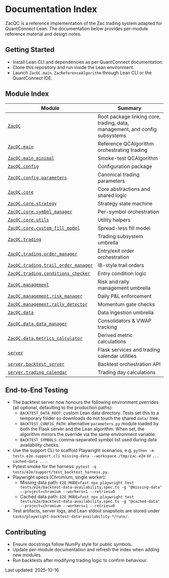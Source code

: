 # Documentation Index

ZacQC is a reference implementation of the Zac trading system adapted for QuantConnect Lean. The documentation below provides per-module reference material and design notes.

## Getting Started
- Install Lean CLI and dependencies as per QuantConnect documentation.
- Clone this repository and run inside the Lean environment.
- Launch `ZacQC.main.ZacReferenceAlgorithm` through Lean CLI or the QuantConnect IDE.

## Module Index
| Module | Summary |
|---|---|
| [`ZacQC`](modules/ZacQC.md) | Root package linking core, trading, data, management, and config subsystems |
| [`ZacQC.main`](modules/ZacQC.main.md) | Reference QCAlgorithm orchestrating trading |
| [`ZacQC.main_minimal`](modules/ZacQC.main_minimal.md) | Smoke-test QCAlgorithm |
| [`ZacQC.config`](modules/ZacQC.config.md) | Configuration package |
| [`ZacQC.config.parameters`](modules/ZacQC.config.parameters.md) | Canonical trading parameters |
| [`ZacQC.core`](modules/ZacQC.core.md) | Core abstractions and shared logic |
| [`ZacQC.core.strategy`](modules/ZacQC.core.strategy.md) | Strategy state machine |
| [`ZacQC.core.symbol_manager`](modules/ZacQC.core.symbol_manager.md) | Per-symbol orchestration |
| [`ZacQC.core.utils`](modules/ZacQC.core.utils.md) | Utility helpers |
| [`ZacQC.core.custom_fill_model`](modules/ZacQC.core.custom_fill_model.md) | Spread-less fill model |
| [`ZacQC.trading`](modules/ZacQC.trading.md) | Trading subsystem umbrella |
| [`ZacQC.trading.order_manager`](modules/ZacQC.trading.order_manager.md) | Entry/exit order orchestration |
| [`ZacQC.trading.trail_order_manager`](modules/ZacQC.trading.trail_order_manager.md) | IB-style trail orders |
| [`ZacQC.trading.conditions_checker`](modules/ZacQC.trading.conditions_checker.md) | Entry condition logic |
| [`ZacQC.management`](modules/ZacQC.management.md) | Risk and rally management umbrella |
| [`ZacQC.management.risk_manager`](modules/ZacQC.management.risk_manager.md) | Daily P&L enforcement |
| [`ZacQC.management.rally_detector`](modules/ZacQC.management.rally_detector.md) | Momentum gate checks |
| [`ZacQC.data`](modules/ZacQC.data.md) | Data ingestion umbrella |
| [`ZacQC.data.data_manager`](modules/ZacQC.data.data_manager.md) | Consolidators & VWAP tracking |
| [`ZacQC.data.metrics_calculator`](modules/ZacQC.data.metrics_calculator.md) | Derived metric calculations |
| [`server`](modules/server.md) | Flask services and trading calendar utilities |
| [`server.backtest_server`](modules/server.backtest_server.md) | Backtest orchestration API |
| [`server.trading_calendar`](modules/server.trading_calendar.md) | Trading day calculations |

## End-to-End Testing
- The backtest server now honours the following environment overrides (all optional, defaulting to the production paths):
  - `BACKTEST_DATA_ROOT`: custom Lean data directory. Tests set this to a temporary folder so downloads do not touch the shared `data/` tree.
  - `BACKTEST_CONFIG_PATH`: alternative `parameters.py` module loaded by both the Flask server and the Lean algorithm. When set, the algorithm mirrors the override via the same environment variable.
  - `BACKTEST_SYMBOLS`: comma-separated symbol list used during data availability checks.
- Use the support CLI to scaffold Playwright scenarios, e.g. `python -m tests.e2e.support.cli missing-data --workspace /tmp/zac-e2e` or `... cached-data ...`.
- Pytest smoke for the harness: `pytest -q tests/e2e/support/test_backtest_harness.py`.
- Playwright specs (Chromium, single worker):
  - Missing data path: `E2E_MODE=fast npx playwright test tests/e2e/backtest-data-availability.spec.ts -g "@missing-data" --project=chromium --workers=1 --retries=0`
  - Cached data path: `E2E_MODE=fast npx playwright test tests/e2e/backtest-data-availability.spec.ts -g "@cached-data" --project=chromium --workers=1 --retries=0`
- Test artifacts, server logs, and Lean stdout snapshots are stored under `tasks/playwright-backtest-data-availability-*/runs/`.

## Contributing
- Ensure docstrings follow NumPy style for public symbols.
- Update per-module documentation and refresh the index when adding new modules.
- Run backtests after modifying trading logic to confirm behaviour.

Last updated: 2025-10-16

